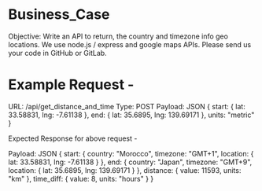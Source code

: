 # Business_Case
Objective:
Write an API to return, the country and timezone info
geo locations.
We use node.js / express and google maps APIs. 
Please send us your code in GitHub or GitLab.

# Example Request - 
URL: <baseurl>/api/get_distance_and_time
Type: POST 
Payload: JSON
    {
    start: { lat: 33.58831, lng: -7.61138 },
    end: { lat: 35.6895, lng: 139.69171 },
    units: "metric"
    }
    
    
    
Expected Response for above request -

Payload: JSON
{
start: {
country: "Morocco",
timezone: "GMT+1",
location: { lat: 33.58831, lng: -7.61138 }
},
end: {
country: "Japan",
timezone: "GMT+9",
location: { lat: 35.6895, lng: 139.69171 }
},
distance: {
value: 11593,
units: "km"
},
time_diff: {
value: 8,
units: "hours"
}
}
